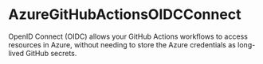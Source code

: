 # AzureGitHubActionsOIDCConnect

OpenID Connect (OIDC) allows your GitHub Actions workflows to access resources in Azure, without needing to store the Azure credentials as long-lived GitHub secrets.
